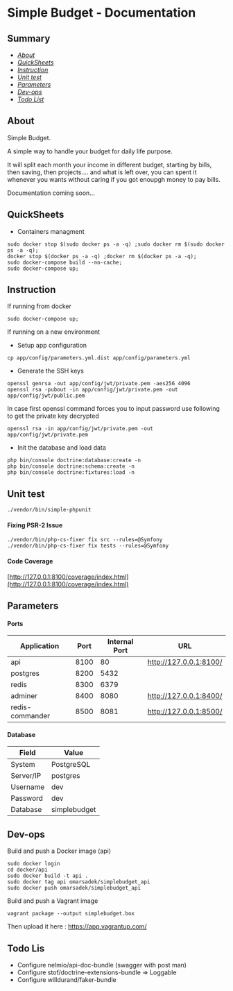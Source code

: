 # Simple Budget - Documentation

## Summary

- [*About*](#about)
- [*QuickSheets*](#quicksheets)
- [*Instruction*](#instruction)
- [*Unit test*](#unit-test)
- [*Parameters*](#parameters)
- [*Dev-ops*](#dev-ops)
- [*Todo List*](#todo-list)

## About

Simple Budget.

A simple way to handle your budget for daily life purpose.

It will split each month your income in different budget, starting by bills, then saving, then projects.... and what is left over, you can spent it whenever you wants without caring if you got enoupgh money to pay bills.

Documentation coming soon...

## QuickSheets

- Containers managment

```
sudo docker stop $(sudo docker ps -a -q) ;sudo docker rm $(sudo docker ps -a -q);
docker stop $(docker ps -a -q) ;docker rm $(docker ps -a -q);
sudo docker-compose build --no-cache;
sudo docker-compose up;
```

## Instruction

If running from docker

```
sudo docker-compose up;
```

If running on a new environment

- Setup app configuration

```
cp app/config/parameters.yml.dist app/config/parameters.yml
```

- Generate the SSH keys

```
openssl genrsa -out app/config/jwt/private.pem -aes256 4096
openssl rsa -pubout -in app/config/jwt/private.pem -out app/config/jwt/public.pem
```

In case first openssl command forces you to input password use following to get the private key decrypted

```
openssl rsa -in app/config/jwt/private.pem -out app/config/jwt/private.pem
```

- Init the database and load data

```
php bin/console doctrine:database:create -n
php bin/console doctrine:schema:create -n
php bin/console doctrine:fixtures:load -n
```

## Unit test

```
./vendor/bin/simple-phpunit
```

#### Fixing PSR-2 Issue

```
./vendor/bin/php-cs-fixer fix src --rules=@Symfony
./vendor/bin/php-cs-fixer fix tests --rules=@Symfony
```

#### Code Coverage

[http://127.0.0.1:8100/coverage/index.html](http://127.0.0.1:8100/coverage/index.html)


## Parameters

#### Ports

| Application     | Port | Internal Port | URL                               |
|-----------------|------|---------------|-----------------------------------|
| api             | 8100 | 80            | http://127.0.0.1:8100/            |
| postgres        | 8200 | 5432          |                                   |
| redis           | 8300 | 6379          |                                   |
| adminer         | 8400 | 8080          | http://127.0.0.1:8400/            |
| redis-commander | 8500 | 8081          | http://127.0.0.1:8500/            |

#### Database

| Field       | Value        |
|-------------|--------------|
| System      | PostgreSQL   |
| Server/IP   | postgres     |
| Username    | dev          |
| Password    | dev          |
| Database    | simplebudget |

## Dev-ops

Build and push a Docker image (api)

```
sudo docker login
cd docker/api
sudo docker build -t api .
sudo docker tag api omarsadek/simplebudget_api
sudo docker push omarsadek/simplebudget_api
```

Build and push a Vagrant image

```
vagrant package --output simplebudget.box
```

Then upload it here : https://app.vagrantup.com/
## Todo Lis

- Configure nelmio/api-doc-bundle (swagger with post man)
- Configure stof/doctrine-extensions-bundle => Loggable
- Configure willdurand/faker-bundle


